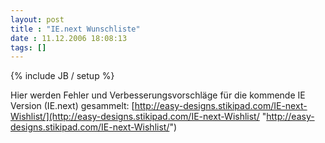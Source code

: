 ```yaml
---
layout: post
title : "IE.next Wunschliste"
date : 11.12.2006 18:08:13
tags: []
---
```

{% include JB / setup %}

Hier werden Fehler und Verbesserungsvorschläge für die kommende IE Version (IE.next) gesammelt: [http://easy-designs.stikipad.com/IE-next-Wishlist/](http://easy-designs.stikipad.com/IE-next-Wishlist/ "http://easy-designs.stikipad.com/IE-next-Wishlist/")
